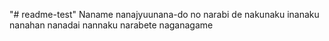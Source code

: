 "# readme-test" 
Naname nanajyuunana-do no narabi de nakunaku inanaku nanahan nanadai nannaku narabete naganagame
